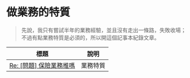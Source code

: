 # 做業務的特質
> 先說，我只有嘗試半年的業務經驗，並且沒有走出一條路，失敗收場；  
> 不過有點業務特質是必須的，所以開這個記事本紀錄文章。

|標題|說明|
|---|---|
|[Re: [問題] 保險業務推嗎](https://www.ptt.cc/bbs/Salary/M.1630404318.A.983.html)|業務特質|
